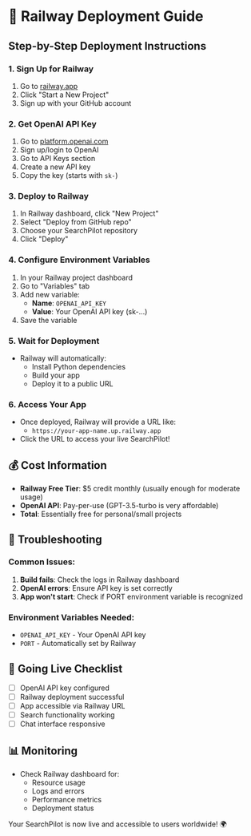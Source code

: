 # 🚂 Railway Deployment Guide

## Step-by-Step Deployment Instructions

### 1. Sign Up for Railway
1. Go to [railway.app](https://railway.app)
2. Click "Start a New Project"
3. Sign up with your GitHub account

### 2. Get OpenAI API Key
1. Go to [platform.openai.com](https://platform.openai.com)
2. Sign up/login to OpenAI
3. Go to API Keys section
4. Create a new API key
5. Copy the key (starts with `sk-`)

### 3. Deploy to Railway
1. In Railway dashboard, click "New Project"
2. Select "Deploy from GitHub repo"
3. Choose your SearchPilot repository
4. Click "Deploy"

### 4. Configure Environment Variables
1. In your Railway project dashboard
2. Go to "Variables" tab
3. Add new variable:
   - **Name**: `OPENAI_API_KEY`
   - **Value**: Your OpenAI API key (sk-...)
4. Save the variable

### 5. Wait for Deployment
- Railway will automatically:
  - Install Python dependencies
  - Build your app
  - Deploy it to a public URL

### 6. Access Your App
- Once deployed, Railway will provide a URL like:
  - `https://your-app-name.up.railway.app`
- Click the URL to access your live SearchPilot!

## 💰 Cost Information
- **Railway Free Tier**: $5 credit monthly (usually enough for moderate usage)
- **OpenAI API**: Pay-per-use (GPT-3.5-turbo is very affordable)
- **Total**: Essentially free for personal/small projects

## 🔧 Troubleshooting

### Common Issues:
1. **Build fails**: Check the logs in Railway dashboard
2. **OpenAI errors**: Ensure API key is set correctly
3. **App won't start**: Check if PORT environment variable is recognized

### Environment Variables Needed:
- `OPENAI_API_KEY` - Your OpenAI API key
- `PORT` - Automatically set by Railway

## 🚀 Going Live Checklist
- [ ] OpenAI API key configured
- [ ] Railway deployment successful
- [ ] App accessible via Railway URL
- [ ] Search functionality working
- [ ] Chat interface responsive

## 📊 Monitoring
- Check Railway dashboard for:
  - Resource usage
  - Logs and errors
  - Performance metrics
  - Deployment status

Your SearchPilot is now live and accessible to users worldwide! 🌍
